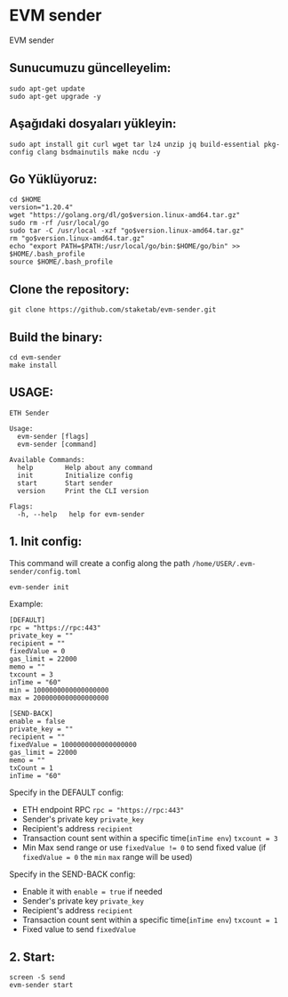 # EVM sender
EVM sender

## Sunucumuzu güncelleyelim:
```
sudo apt-get update
sudo apt-get upgrade -y
```
## Aşağıdaki dosyaları yükleyin:

```
sudo apt install git curl wget tar lz4 unzip jq build-essential pkg-config clang bsdmainutils make ncdu -y
```

## Go Yüklüyoruz:

```
cd $HOME
version="1.20.4"
wget "https://golang.org/dl/go$version.linux-amd64.tar.gz"
sudo rm -rf /usr/local/go
sudo tar -C /usr/local -xzf "go$version.linux-amd64.tar.gz"
rm "go$version.linux-amd64.tar.gz"
echo "export PATH=$PATH:/usr/local/go/bin:$HOME/go/bin" >> $HOME/.bash_profile
source $HOME/.bash_profile
```

## Clone the repository:
```
git clone https://github.com/staketab/evm-sender.git
```

## Build the binary:
```
cd evm-sender
make install
```

## USAGE:
```
ETH Sender

Usage:
  evm-sender [flags]
  evm-sender [command]

Available Commands:
  help        Help about any command
  init        Initialize config
  start       Start sender
  version     Print the CLI version

Flags:
  -h, --help   help for evm-sender
```

## 1. Init config:
This command will create a config along the path `/home/USER/.evm-sender/config.toml`
```
evm-sender init
```
Example:
```
[DEFAULT]
rpc = "https://rpc:443"
private_key = ""
recipient = ""
fixedValue = 0
gas_limit = 22000
memo = ""
txcount = 3
inTime = "60"
min = 1000000000000000000
max = 2000000000000000000

[SEND-BACK]
enable = false
private_key = ""
recipient = ""
fixedValue = 1000000000000000000
gas_limit = 22000
memo = ""
txCount = 1
inTime = "60"
```
Specify in the DEFAULT config:
- ETH endpoint RPC `rpc = "https://rpc:443"`
- Sender's private key `private_key`
- Recipient's address `recipient`
- Transaction count sent within a specific time(`inTime env`) `txcount = 3`
- Min Max send range or use `fixedValue != 0` to send fixed value (if `fixedValue = 0` the `min` `max` range will be used)

Specify in the SEND-BACK config:
- Enable it with `enable = true` if needed
- Sender's private key `private_key`
- Recipient's address `recipient`
- Transaction count sent within a specific time(`inTime env`) `txcount = 1`
- Fixed value to send `fixedValue`

## 2. Start:
```
screen -S send
evm-sender start
```
